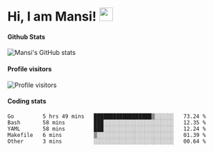 # Hi, I am Mansi! <img src="https://user-images.githubusercontent.com/1303154/88677602-1635ba80-d120-11ea-84d8-d263ba5fc3c0.gif" width="30px">

#### Github Stats

![Mansi's GitHub stats](https://github-readme-stats.vercel.app/api?username=mansikulkarni96&theme=tokyonight&count_private=true&show_icons=true&hide=contribs)

#### Profile visitors

![Profile visitors](https://visitor-badge.glitch.me/badge?page_id=page.id&left_color=grey&right_color=blue)

#### Coding stats

<!--START_SECTION:waka-->

```text
Go         5 hrs 49 mins   ██████████████████▒░░░░░░   73.24 %
Bash       58 mins         ███░░░░░░░░░░░░░░░░░░░░░░   12.35 %
YAML       58 mins         ███░░░░░░░░░░░░░░░░░░░░░░   12.24 %
Makefile   6 mins          ▒░░░░░░░░░░░░░░░░░░░░░░░░   01.39 %
Other      3 mins          ░░░░░░░░░░░░░░░░░░░░░░░░░   00.64 %
```

<!--END_SECTION:waka-->
